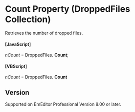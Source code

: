 # Count Property (DroppedFiles Collection)

Retrieves the number of dropped files.

#### \[JavaScript\]

_nCount_ = DroppedFiles. **Count**;

#### \[VBScript\]

_nCount_ = DroppedFiles. **Count**

## Version

Supported on EmEditor Professional Version 8.00 or later.
